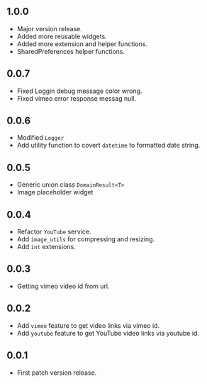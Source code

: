 ## 1.0.0

- Major version release.
- Added more reusable widgets.
- Added more extension and helper functions.
- SharedPreferences helper functions.

## 0.0.7

- Fixed Loggin debug message color wrong.
- Fixed vimeo error response messag null.

## 0.0.6

- Modified `Logger`
- Add utility function to covert `datetime` to formatted date string.

## 0.0.5

- Generic union class `DomainResult<T>`
- Image placeholder widget

## 0.0.4

- Refactor `YouTube` service.
- Add `image_utils` for compressing and resizing.
- Add `int` extensions.

## 0.0.3

- Getting vimeo video id from url.

## 0.0.2

- Add `vimeo` feature to get video links via vimeo id.
- Add `youtube` feature to get YouTube video links via youtube id.

## 0.0.1

- First patch version release.
